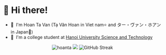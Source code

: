 
# 👋 Hi there!

* 🌱 &nbsp;I'm Hoan Ta Van (Tạ Văn Hoan in Viet nam:star: and ター・ヴァン・ホアン in Japan:japan:)
* 🏫 &nbsp;I'm a college student at [Hanoi University Science and Technology](https://www.hust.edu.vn/web/vi/home)
 <p align="center">
  <img src ="https://github-readme-stats.vercel.app/api?username=HoanTV197&show_icons=true&locale=en" alt="hoanta">
  <img src ="https://github-readme-stats.vercel.app/api/top-langs/?username=HoanTV197&layout=compact&hide_border=true&langs_count=10&hide=jupyter%20notebook,css,html,matlab,scss,less">
  <img src="https://github-readme-streak-stats.herokuapp.com/?user=HoanTV197&theme=dark" alt="GitHub Streak" />
</p>
